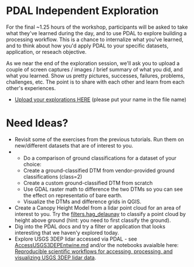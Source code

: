 # PDAL Independent Exploration

For the final ~1.25 hours of the workshop, participants will be asked to take what they've learned during the day, and to use PDAL to explore building a processing workflow. This is a chance to internalize what you've learned, and to think about how you'd apply PDAL to your specific datasets, application, or reseach objective.

As we near the end of the exploration session, we'll ask you to upload a couple of screen captures / images / brief summary of what you did, and what you learned. Show us pretty pictures, successes, failures, problems, challenges, etc. The point is to share with each other and learn from each other's experiences.

- [Upload your explorations HERE](https://drive.google.com/drive/folders/1xxtLaG15HNpA0CR8q81_snCckFDB9ubv?usp=sharing) (please put your name in the file name)

# Need Ideas?

- Revisit some of the exercises from the previous tutorials. Run them on new/different datasets that are of interest to you.
- - Do a comparison of ground classifications for a dataset of your choice:
   - Create a ground-classified DTM from vendor-provided ground classifications (class=2)
   - Create a custom ground-classified DTM from scratch
   - Use GDAL raster math to difference the two DTMs so you can see the effect on representatio of bare earth.
   - Visualize the DTMs and difference grids in QGIS.
- Create a Canopy Height Model from a lidar point cloud for an area of interest to you. Try the [filters.hag_delaunay](https://pdal.io/en/latest/stages/filters.html) to classify a point cloud by height above ground (hint: you need to first classify the ground).
- Dig into the PDAL docs and try a filter or application that looks interesting that we haven'y explored today.
- Explore USGS 3DEP lidar accessed via PDAL - see [AccessUSGS3DEPEntwine.md](https://github.com/mattbeckley/PDALIntro/blob/main/AccessUSGS3DEPEntwine.md) and/or the notebooks avaialble here: [Reproducible scientific workflows for accessing, processing, and visualizing USGS 3DEP lidar data](https://github.com/OpenTopography/OT_3DEP_Workflows).
